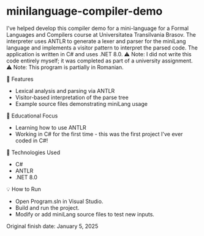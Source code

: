 # minilanguage-compiler-demo
I've helped develop this compiler demo for a mini-language for a Formal Languages and Compilers course at Universitatea Transilvania Brasov. The interpreter uses ANTLR to generate a lexer and parser for the miniLang language and implements a visitor pattern to interpret the parsed code. The application is written in C# and uses .NET 8.0.
⚠️ Note: I did not write this code entirely myself; it was completed as part of a university assignment.
⚠️ Note: This program is partially in Romanian.

🔧 Features
- Lexical analysis and parsing via ANTLR
- Visitor-based interpretation of the parse tree
- Example source files demonstrating miniLang usage
  
🎯 Educational Focus
- Learning how to use ANTLR
- Working in C# for the first time - this was the first project I've ever coded in C#!
  
📁 Technologies Used
- C#
- ANTLR
- .NET 8.0

💡 How to Run
- Open Program.sln in Visual Studio.
- Build and run the project.
- Modify or add miniLang source files to test new inputs.

Original finish date: January 5, 2025
